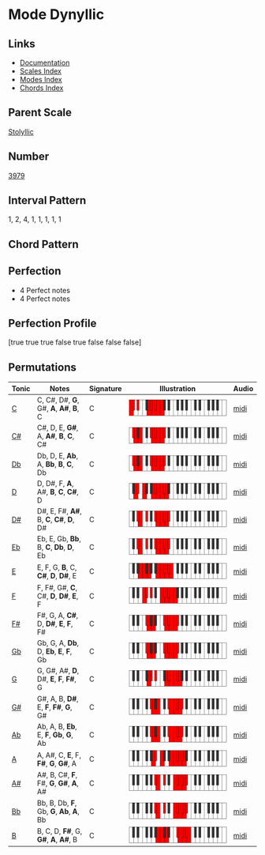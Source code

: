 # Mode Dynyllic

## Links

- [Documentation](README.md)
- [Scales Index](Scales.md)
- [Modes Index](Modes.md)
- [Chords Index](Chords.md)

## Parent Scale

[Stolyllic](ScaleStolyllic.md)

## Number

[3979](https://ianring.com/musictheory/scales/3979)

## Interval Pattern

1, 2, 4, 1, 1, 1, 1, 1

## Chord Pattern



## Perfection

- 4 Perfect notes
- 4 Perfect notes

## Perfection Profile

[true true true false true false false false]

## Permutations

| Tonic | Notes | Signature | Illustration | Audio |
|-------|-------|-----------|--------------|-------|
| [C](ModeCNaturalDynyllic.md) | C, C#, D#, **G**, G#, **A**, **A#**, **B**, C | C | ![CNaturalDynyllic](ModeCNaturalDynyllic.png) | [midi](https://github.com/edipermadi/music/blob/main/docs/ModeCNaturalDynyllic.mid?raw=true) |
| [C#](ModeCSharpDynyllic.md) | C#, D, E, **G#**, A, **A#**, **B**, **C**, C# | C | ![CSharpDynyllic](ModeCSharpDynyllic.png) | [midi](https://github.com/edipermadi/music/blob/main/docs/ModeCSharpDynyllic.mid?raw=true) |
| [Db](ModeDFlatDynyllic.md) | Db, D, E, **Ab**, A, **Bb**, **B**, **C**, Db | C | ![DFlatDynyllic](ModeDFlatDynyllic.png) | [midi](https://github.com/edipermadi/music/blob/main/docs/ModeDFlatDynyllic.mid?raw=true) |
| [D](ModeDNaturalDynyllic.md) | D, D#, F, **A**, A#, **B**, **C**, **C#**, D | C | ![DNaturalDynyllic](ModeDNaturalDynyllic.png) | [midi](https://github.com/edipermadi/music/blob/main/docs/ModeDNaturalDynyllic.mid?raw=true) |
| [D#](ModeDSharpDynyllic.md) | D#, E, F#, **A#**, B, **C**, **C#**, **D**, D# | C | ![DSharpDynyllic](ModeDSharpDynyllic.png) | [midi](https://github.com/edipermadi/music/blob/main/docs/ModeDSharpDynyllic.mid?raw=true) |
| [Eb](ModeEFlatDynyllic.md) | Eb, E, Gb, **Bb**, B, **C**, **Db**, **D**, Eb | C | ![EFlatDynyllic](ModeEFlatDynyllic.png) | [midi](https://github.com/edipermadi/music/blob/main/docs/ModeEFlatDynyllic.mid?raw=true) |
| [E](ModeENaturalDynyllic.md) | E, F, G, **B**, C, **C#**, **D**, **D#**, E | C | ![ENaturalDynyllic](ModeENaturalDynyllic.png) | [midi](https://github.com/edipermadi/music/blob/main/docs/ModeENaturalDynyllic.mid?raw=true) |
| [F](ModeFNaturalDynyllic.md) | F, F#, G#, **C**, C#, **D**, **D#**, **E**, F | C | ![FNaturalDynyllic](ModeFNaturalDynyllic.png) | [midi](https://github.com/edipermadi/music/blob/main/docs/ModeFNaturalDynyllic.mid?raw=true) |
| [F#](ModeFSharpDynyllic.md) | F#, G, A, **C#**, D, **D#**, **E**, **F**, F# | C | ![FSharpDynyllic](ModeFSharpDynyllic.png) | [midi](https://github.com/edipermadi/music/blob/main/docs/ModeFSharpDynyllic.mid?raw=true) |
| [Gb](ModeGFlatDynyllic.md) | Gb, G, A, **Db**, D, **Eb**, **E**, **F**, Gb | C | ![GFlatDynyllic](ModeGFlatDynyllic.png) | [midi](https://github.com/edipermadi/music/blob/main/docs/ModeGFlatDynyllic.mid?raw=true) |
| [G](ModeGNaturalDynyllic.md) | G, G#, A#, **D**, D#, **E**, **F**, **F#**, G | C | ![GNaturalDynyllic](ModeGNaturalDynyllic.png) | [midi](https://github.com/edipermadi/music/blob/main/docs/ModeGNaturalDynyllic.mid?raw=true) |
| [G#](ModeGSharpDynyllic.md) | G#, A, B, **D#**, E, **F**, **F#**, **G**, G# | C | ![GSharpDynyllic](ModeGSharpDynyllic.png) | [midi](https://github.com/edipermadi/music/blob/main/docs/ModeGSharpDynyllic.mid?raw=true) |
| [Ab](ModeAFlatDynyllic.md) | Ab, A, B, **Eb**, E, **F**, **Gb**, **G**, Ab | C | ![AFlatDynyllic](ModeAFlatDynyllic.png) | [midi](https://github.com/edipermadi/music/blob/main/docs/ModeAFlatDynyllic.mid?raw=true) |
| [A](ModeANaturalDynyllic.md) | A, A#, C, **E**, F, **F#**, **G**, **G#**, A | C | ![ANaturalDynyllic](ModeANaturalDynyllic.png) | [midi](https://github.com/edipermadi/music/blob/main/docs/ModeANaturalDynyllic.mid?raw=true) |
| [A#](ModeASharpDynyllic.md) | A#, B, C#, **F**, F#, **G**, **G#**, **A**, A# | C | ![ASharpDynyllic](ModeASharpDynyllic.png) | [midi](https://github.com/edipermadi/music/blob/main/docs/ModeASharpDynyllic.mid?raw=true) |
| [Bb](ModeBFlatDynyllic.md) | Bb, B, Db, **F**, Gb, **G**, **Ab**, **A**, Bb | C | ![BFlatDynyllic](ModeBFlatDynyllic.png) | [midi](https://github.com/edipermadi/music/blob/main/docs/ModeBFlatDynyllic.mid?raw=true) |
| [B](ModeBNaturalDynyllic.md) | B, C, D, **F#**, G, **G#**, **A**, **A#**, B | C | ![BNaturalDynyllic](ModeBNaturalDynyllic.png) | [midi](https://github.com/edipermadi/music/blob/main/docs/ModeBNaturalDynyllic.mid?raw=true) |
